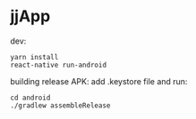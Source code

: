 # jjApp
dev:
```
yarn install
react-native run-android
```

building release APK:
add .keystore file and run:
```
cd android
./gradlew assembleRelease
```
